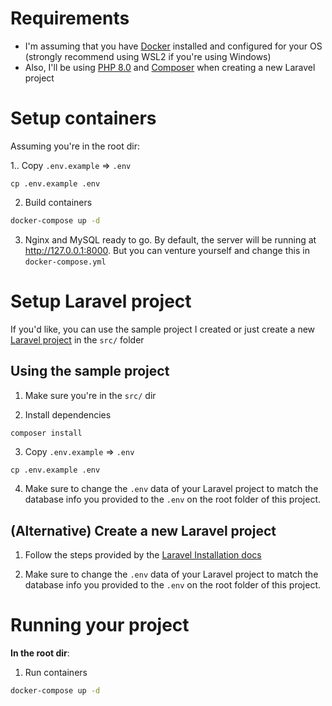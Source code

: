 # Requirements

- I'm assuming that you have [Docker](https://www.docker.com/products/docker-desktop) installed and configured for your OS (strongly recommend using WSL2 if you're using Windows)
- Also, I'll be using [PHP 8.0](https://www.php.net/downloads) and [Composer](https://getcomposer.org/) when creating a new Laravel project

# Setup containers

Assuming you're in the root dir:

1.. Copy `.env.example` => `.env`

```
cp .env.example .env
```

2. Build containers

```bash
docker-compose up -d
```

3. Nginx and MySQL ready to go. By default, the server will be running at http://127.0.0.1:8000. But you can venture yourself and change this in `docker-compose.yml`

# Setup Laravel project

If you'd like, you can use the sample project I created or just create a new [Laravel project](https://laravel.com/docs/9.x/installation) in the `src/` folder

## Using the sample project

1. Make sure you're in the `src/` dir

2. Install dependencies

```bash
composer install
```

3. Copy `.env.example` => `.env`

```
cp .env.example .env
```

4. Make sure to change the `.env` data of your Laravel project to match the database info you provided to the `.env` on the root folder of this project.

## (Alternative) Create a new Laravel project

1. Follow the steps provided by the [Laravel Installation docs](https://laravel.com/docs/9.x/installation)

2. Make sure to change the `.env` data of your Laravel project to match the database info you provided to the `.env` on the root folder of this project.

# Running your project

**In the root dir**:

1. Run containers

```bash
docker-compose up -d
```
